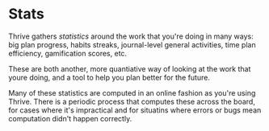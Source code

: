# Stats

Thrive gathers _statistics_ around the work that you're doing
in many ways: big plan progress, habits streaks, journal-level
general activities, time plan efficiency, gamification scores, etc.

These are both another, more quantiative way of looking at the
work that youre doing, and a tool to help you plan better for
the future.

Many of these statistics are computed in an online fashion
as you're using Thrive. There is a periodic process that
computes these across the board, for cases where it's impractical
and for situatins where errors or bugs mean computation
didn't happen correctly.
